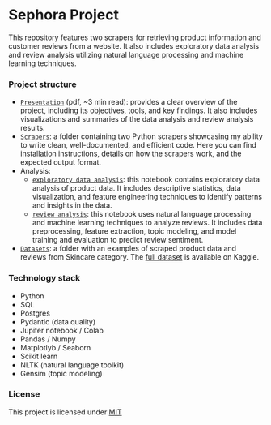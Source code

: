 # Sephora Project

This repository features two scrapers for retrieving product information and customer reviews from a website. It also includes exploratory data analysis and review analysis utilizing natural language processing and machine learning techniques.

### Project structure

- [`Presentation`](https://github.com/nadyinky/sephora-analysis/blob/main/sephora_presentation.pdf) (pdf, ~3 min read): provides a clear overview of the project, including its objectives, tools, and key findings. It also includes visualizations and summaries of the data analysis and review analysis results.
- [`Scrapers`](https://github.com/nadyinky/sephora-analysis/tree/main/sephora_scraper): a folder containing two Python scrapers showcasing my ability to write clean, well-documented, and efficient code. Here you can find installation instructions, details on how the scrapers work, and the expected output format.
- Analysis:
  - [`exploratory data analysis`](https://github.com/nadyinky/sephora-analysis/blob/main/sephora_eda.ipynb): this notebook contains exploratory data analysis of product data. It includes descriptive statistics, data visualization, and feature engineering techniques to identify patterns and insights in the data.
  - [`review analysis`](https://github.com/nadyinky/sephora-analysis/blob/main/sephora_nlp_ml_review_analysis.ipynb): this notebook uses natural language processing and machine learning techniques to analyze reviews. It includes data preprocessing, feature extraction, topic modeling, and model training and evaluation to predict review sentiment.
- [`Datasets`](https://github.com/nadyinky/sephora-analysis/tree/main/datasets): a folder with an examples of scraped product data and reviews from Skincare category. The [full dataset](https://www.kaggle.com/datasets/nadyinky/sephora-products-and-skincare-reviews) is available on Kaggle.

### Technology stack
* Python
* SQL
* Postgres
* Pydantic (data quality)
* Jupiter notebook / Colab
* Pandas / Numpy
* Matplotlyb / Seaborn
* Scikit learn
* NLTK (natural language toolkit)
* Gensim (topic modeling)

### License
This project is licensed under [MIT](https://github.com/nadyinky/sephora-analysis/blob/main/LICENSE)
